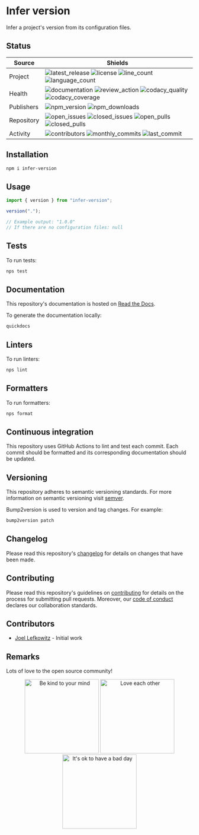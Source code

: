 # Infer version

Infer a project's version from its configuration files.

## Status

| Source     | Shields                                                                |
| ---------- | ---------------------------------------------------------------------- |
| Project    | ![latest_release] ![license] ![line_count] ![language_count]           |
| Health     | ![documentation] ![review_action] ![codacy_quality] ![codacy_coverage] |
| Publishers | ![npm_version] ![npm_downloads]                                        |
| Repository | ![open_issues] ![closed_issues] ![open_pulls] ![closed_pulls]          |
| Activity   | ![contributors] ![monthly_commits] ![last_commit]                      |

## Installation

```bash
npm i infer-version
```

## Usage

```ts
import { version } from "infer-version";

version(".");

// Example output: "1.0.0"
// If there are no configuration files: null
```

## Tests

To run tests:

```bash
nps test
```

## Documentation

This repository's documentation is hosted on [Read the Docs](https://infer-version.readthedocs.io/en/latest).

To generate the documentation locally:

```bash
quickdocs
```

## Linters

To run linters:

```bash
nps lint
```

## Formatters

To run formatters:

```bash
nps format
```

## Continuous integration

This repository uses GitHub Actions to lint and test each commit. Each commit should be formatted and its corresponding documentation should be updated.

## Versioning

This repository adheres to semantic versioning standards. For more information on semantic versioning visit [semver](https://semver.org).

Bump2version is used to version and tag changes. For example:

```bash
bump2version patch
```

## Changelog

Please read this repository's [changelog](CHANGELOG.md) for details on changes that have been made.

## Contributing

Please read this repository's guidelines on [contributing](CONTRIBUTING.md) for details on the process for submitting pull requests. Moreover, our [code of conduct](CODE_OF_CONDUCT.md) declares our collaboration standards.

## Contributors

- [Joel Lefkowitz](https://github.com/joellefkowitz) - Initial work

## Remarks

Lots of love to the open source community!

<p align='center'>
    <img width=200 height=200 src='https://media.giphy.com/media/osAcIGTSyeovPq6Xph/giphy.gif' alt='Be kind to your mind' />
    <img width=200 height=200 src='https://media.giphy.com/media/KEAAbQ5clGWJwuJuZB/giphy.gif' alt='Love each other' />
    <img width=200 height=200 src='https://media.giphy.com/media/WRWykrFkxJA6JJuTvc/giphy.gif' alt="It's ok to have a bad day" />
</p>

[latest_release]: https://img.shields.io/github/v/tag/joellefkowitz/infer-version "Latest release"
[license]: https://img.shields.io/github/license/joellefkowitz/infer-version "License"
[line_count]: https://img.shields.io/tokei/lines/github/joellefkowitz/infer-version "Line count"
[language_count]: https://img.shields.io/github/languages/count/joellefkowitz/infer-version "Language count"
[documentation]: https://img.shields.io/readthedocs/infer-version "Documentation"
[review_action]: https://img.shields.io/github/actions/workflow/status/JoelLefkowitz/infer-version/review.yml "Review action"
[codacy_quality]: https://img.shields.io/codacy/grade/cb2202d9612c4d5580024f4786a53723 "Codacy quality"
[codacy_coverage]: https://img.shields.io/codacy/coverage/cb2202d9612c4d5580024f4786a53723 "Codacy coverage"
[npm_version]: https://img.shields.io/npm/v/infer-version "NPM Version"
[npm_downloads]: https://img.shields.io/npm/dw/infer-version "NPM Downloads"
[open_issues]: https://img.shields.io/github/issues/joellefkowitz/infer-version "Open issues"
[closed_issues]: https://img.shields.io/github/issues-closed/joellefkowitz/infer-version "Closed issues"
[open_pulls]: https://img.shields.io/github/issues-pr/joellefkowitz/infer-version "Open pull requests"
[closed_pulls]: https://img.shields.io/github/issues-pr-closed/joellefkowitz/infer-version "Closed pull requests"
[contributors]: https://img.shields.io/github/contributors/joellefkowitz/infer-version "Contributors"
[monthly_commits]: https://img.shields.io/github/commit-activity/m/joellefkowitz/infer-version "Monthly commits"
[last_commit]: https://img.shields.io/github/last-commit/joellefkowitz/infer-version "Last commit"
